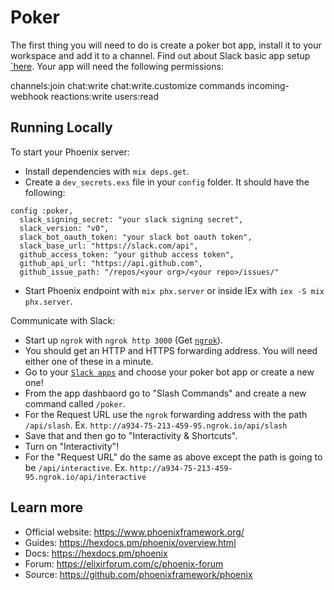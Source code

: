 # Poker

The first thing you will need to do is create a poker bot app, install it to your workspace and add it to a channel. Find out about Slack basic app setup [`here](https://api.slack.com/authentication/basics#installing). Your app will need the following permissions:

channels:join
chat:write
chat:write.customize
commands
incoming-webhook
reactions:write
users:read

## Running Locally

To start your Phoenix server:

- Install dependencies with `mix deps.get`.
- Create a `dev_secrets.exs` file in your `config` folder. It should have the following:

```
config :poker,
  slack_signing_secret: "your slack signing secret",
  slack_version: "v0",
  slack_bot_oauth_token: "your slack bot oauth token",
  slack_base_url: "https://slack.com/api",
  github_access_token: "your github access token",
  github_api_url: "https://api.github.com",
  github_issue_path: "/repos/<your org>/<your repo>/issues/"
```

- Start Phoenix endpoint with `mix phx.server` or inside IEx with `iex -S mix phx.server`.

Communicate with Slack:

- Start up `ngrok` with `ngrok http 3000` (Get [`ngrok`](https://ngrok.com/)).
- You should get an HTTP and HTTPS forwarding address. You will need either one of these in a minute.
- Go to your [`Slack apps`](https://api.slack.com/apps) and choose your poker bot app or create a new one!
- From the app dashbaord go to "Slash Commands" and create a new command called `/poker`.
- For the Request URL use the `ngrok` forwarding address with the path `/api/slash`.
  Ex. `http://a934-75-213-459-95.ngrok.io/api/slash`
- Save that and then go to "Interactivity & Shortcuts".
- Turn on "Interactivity"!
- For the "Request URL" do the same as above except the path is going to be `/api/interactive`.
  Ex. `http://a934-75-213-459-95.ngrok.io/api/interactive`

## Learn more

- Official website: https://www.phoenixframework.org/
- Guides: https://hexdocs.pm/phoenix/overview.html
- Docs: https://hexdocs.pm/phoenix
- Forum: https://elixirforum.com/c/phoenix-forum
- Source: https://github.com/phoenixframework/phoenix
